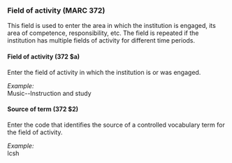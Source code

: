 ### Field of activity (MARC 372)

This field is used to enter the area in which the institution is engaged, its area of competence, responsibility, etc. The field is repeated if the institution has multiple fields of activity for different time periods.

 

#### Field of activity (372 $a)

Enter the field of activity in which the institution is or was engaged.

_Example:_  
Music--Instruction and study         

 

#### Source of term (372 $2)

Enter the code that identifies the source of a controlled vocabulary term for the field of activity.

_Example:_  
lcsh
